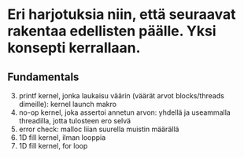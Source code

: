 # Eri harjotuksia niin, että seuraavat rakentaa edellisten päälle. Yksi konsepti kerrallaan.

## Fundamentals

3. printf kernel, jonka laukaisu väärin (väärät arvot blocks/threads dimeille): kernel launch makro
4. no-op kernel, joka assertoi annetun arvon: yhdellä ja useammalla threadilla, jotta tulosteen ero selvä
5. error check: malloc liian suurella muistin määrällä
6. 1D fill kernel, ilman looppia
7. 1D fill kernel, for loop
